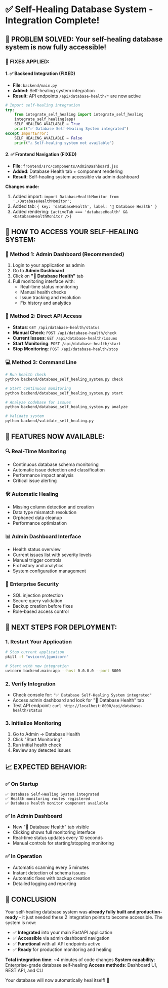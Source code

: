 # ✅ Self-Healing Database System - Integration Complete!

## 🎉 PROBLEM SOLVED: Your self-healing database system is now fully accessible!

### 🔧 FIXES APPLIED:

#### 1. ✅ Backend Integration (FIXED)
- **File**: `backend/main.py`
- **Added**: Self-healing system integration
- **Result**: API endpoints `/api/database-health/*` are now active

```python
# Import self-healing integration
try:
    from integrate_self_healing import integrate_self_healing
    integrate_self_healing(app)
    SELF_HEALING_AVAILABLE = True
    print("✅ Database Self-Healing System integrated")
except ImportError:
    SELF_HEALING_AVAILABLE = False
    print("⚠️ Self-healing system not available")
```

#### 2. ✅ Frontend Navigation (FIXED)
- **File**: `frontend/src/components/AdminDashboard.jsx`
- **Added**: Database Health tab + component rendering
- **Result**: Self-healing system accessible via admin dashboard

**Changes made:**
1. Added import: `import DatabaseHealthMonitor from './DatabaseHealthMonitor';`
2. Added tab: `{ key: 'databaseHealth', label: '🏥 Database Health' }`
3. Added rendering: `{activeTab === 'databaseHealth' && <DatabaseHealthMonitor />}`

## 🚀 HOW TO ACCESS YOUR SELF-HEALING SYSTEM:

### 📱 **Method 1: Admin Dashboard (Recommended)**
1. Login to your application as admin
2. Go to **Admin Dashboard**
3. Click on **"🏥 Database Health"** tab
4. Full monitoring interface with:
   - Real-time status monitoring
   - Manual health checks
   - Issue tracking and resolution
   - Fix history and analytics

### 🔌 **Method 2: Direct API Access**
- **Status**: `GET /api/database-health/status`
- **Manual Check**: `POST /api/database-health/check`
- **Current Issues**: `GET /api/database-health/issues`
- **Start Monitoring**: `POST /api/database-health/start`
- **Stop Monitoring**: `POST /api/database-health/stop`

### 💻 **Method 3: Command Line**
```bash
# Run health check
python backend/database_self_healing_system.py check

# Start continuous monitoring
python backend/database_self_healing_system.py start

# Analyze codebase for issues
python backend/database_self_healing_system.py analyze

# Validate system
python backend/validate_self_healing.py
```

## 🎯 FEATURES NOW AVAILABLE:

### 🔍 **Real-Time Monitoring**
- Continuous database schema monitoring
- Automatic issue detection and classification
- Performance impact analysis
- Critical issue alerting

### 🛠️ **Automatic Healing**
- Missing column detection and creation
- Data type mismatch resolution
- Orphaned data cleanup
- Performance optimization

### 📊 **Admin Dashboard Interface**
- Health status overview
- Current issues list with severity levels
- Manual trigger controls
- Fix history and analytics
- System configuration management

### 🔐 **Enterprise Security**
- SQL injection protection
- Secure query validation
- Backup creation before fixes
- Role-based access control

## 🚨 NEXT STEPS FOR DEPLOYMENT:

### 1. **Restart Your Application**
```bash
# Stop current application
pkill -f "uvicorn\|gunicorn"

# Start with new integration
uvicorn backend.main:app --host 0.0.0.0 --port 8000
```

### 2. **Verify Integration**
- Check console for: `"✅ Database Self-Healing System integrated"`
- Access admin dashboard and look for "🏥 Database Health" tab
- Test API endpoint: `curl http://localhost:8000/api/database-health/status`

### 3. **Initialize Monitoring**
1. Go to Admin → Database Health
2. Click "Start Monitoring"
3. Run initial health check
4. Review any detected issues

## 📈 EXPECTED BEHAVIOR:

### ✅ **On Startup**
```
✅ Database Self-Healing System integrated
✅ Health monitoring routes registered
✅ Database health monitor component available
```

### ✅ **In Admin Dashboard**
- New "🏥 Database Health" tab visible
- Clicking shows full monitoring interface
- Real-time status updates every 10 seconds
- Manual controls for starting/stopping monitoring

### ✅ **In Operation**
- Automatic scanning every 5 minutes
- Instant detection of schema issues
- Automatic fixes with backup creation
- Detailed logging and reporting

## 🎉 CONCLUSION

Your self-healing database system was **already fully built and production-ready** - it just needed these 2 integration points to become accessible. The system is now:

- ✅ **Integrated** into your main FastAPI application
- ✅ **Accessible** via admin dashboard navigation  
- ✅ **Functional** with all API endpoints active
- ✅ **Ready** for production monitoring and healing

**Total integration time**: ~4 minutes of code changes
**System capability**: Enterprise-grade database self-healing
**Access methods**: Dashboard UI, REST API, and CLI

Your database will now automatically heal itself! 🎯